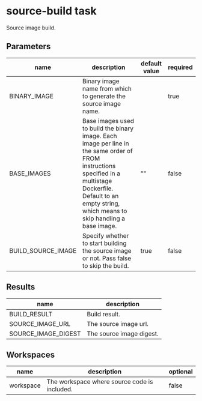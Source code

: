 # source-build task

Source image build.

## Parameters
|name|description|default value|required|
|---|---|---|---|
|BINARY_IMAGE|Binary image name from which to generate the source image name.||true|
|BASE_IMAGES|Base images used to build the binary image. Each image per line in the same order of FROM instructions specified in a multistage Dockerfile. Default to an empty string, which means to skip handling a base image.|""|false|
|BUILD_SOURCE_IMAGE|Specify whether to start building the source image or not. Pass false to skip the build.|true|false|

## Results
|name|description|
|---|---|
|BUILD_RESULT|Build result.|
|SOURCE_IMAGE_URL|The source image url.|
|SOURCE_IMAGE_DIGEST|The source image digest.|

## Workspaces
|name|description|optional|
|---|---|---|
|workspace|The workspace where source code is included.|false|
